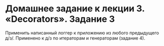# Домашнее задание к лекции 3. «Decorators». Задание 3
Применить написанный логгер к приложению из любого предыдущего д/з/.
Применено к д/з по итераторам и генераторам (задание 4).